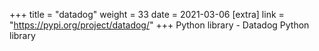 +++
title = "datadog"
weight = 33
date = 2021-03-06
[extra]
link = "https://pypi.org/project/datadog/"
+++
Python library - Datadog Python library

